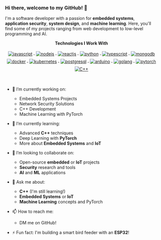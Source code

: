 ### Hi there, welcome to my GitHub! 👋

I'm a software developer with a passion for **embedded systems**, **application security**, **system design**, and **machine learning**. Here, you'll find some of my projects ranging from web development to low-level programming and AI.

<p align="center"> 
  <strong>Technologies I Work With</strong>
</p>

<p align="center">
  <a href="https://www.javascript.com/">
    <img src="https://www.vectorlogo.zone/logos/javascript/javascript-ar21.svg" alt="javascript" style="vertical-align:top; margin:4px">
  </a>
  
  <a href="https://nodejs.org/en/">
    <img src="https://www.vectorlogo.zone/logos/nodejs/nodejs-ar21.svg" alt="nodejs" style="vertical-align:top; margin:4px">
  </a>
  
  <a href="https://reactjs.org/">
    <img src="https://www.vectorlogo.zone/logos/reactjs/reactjs-ar21.svg" alt="reactjs" style="vertical-align:top; margin:4px">
  </a>
  
  <a href="https://www.python.org/">
    <img src="https://www.vectorlogo.zone/logos/python/python-ar21.svg" alt="python" style="vertical-align:top; margin:4px">
  </a>
  
  <a href="https://www.typescriptlang.org/">
    <img src="https://www.vectorlogo.zone/logos/typescriptlang/typescriptlang-ar21.svg" alt="typescript" style="vertical-align:top; margin:4px;">
  </a>
  
  <a href="https://www.mongodb.com/">
    <img src="https://www.vectorlogo.zone/logos/mongodb/mongodb-ar21.svg" alt="mongodb" style="vertical-align:top; margin:4px;">
  </a>
  
  <a href="https://hub.docker.com/">
    <img src="https://www.vectorlogo.zone/logos/docker/docker-ar21.svg" alt="docker" style="vertical-align:top; margin:4px">
  </a>
  
  <a href="https://kubernetes.io">
    <img src="https://www.vectorlogo.zone/logos/kubernetes/kubernetes-ar21.svg" alt="kubernetes" style="vertical-align:top; margin:4px">
  </a>
  
  <a href="https://www.postgresql.org/">
    <img src="https://www.vectorlogo.zone/logos/postgresql/postgresql-ar21.svg" alt="postgresql" style="vertical-align:top; margin:4px">
  </a>
  
  <a href="https://www.arduino.cc/">
    <img src="https://www.vectorlogo.zone/logos/arduino/arduino-ar21.svg" alt="arduino" style="vertical-align:top; margin:4px">
  </a>
  
  <a href="https://golang.org/">
    <img src="https://www.vectorlogo.zone/logos/golang/golang-ar21.svg" alt="golang" style="vertical-align:top; margin:4px">
  </a>
  
  <a href="https://pytorch.org/">
    <img src="https://www.vectorlogo.zone/logos/pytorch/pytorch-ar21.svg" alt="pytorch" style="vertical-align:top; margin:4px">
  </a>

  <a href="https://isocpp.org/">
    <img src="[https://www.vectorlogo.zone/logos/cplusplus/cplusplus-ar21.svg](https://raw.githubusercontent.com/isocpp/logos/master/cpp_logo.png)" alt="C++" style="vertical-align:top; margin:4px;">
  </a>

</p>

<br/>

- 🔭 I’m currently working on:
  - Embedded Systems Projects
  - Network Security Solutions
  - C++ Development
  - Machine Learning with PyTorch

- 🌱 I’m currently learning:
  - Advanced **C++** techniques
  - Deep Learning with **PyTorch**
  - More about **Embedded Systems** and **IoT**

- 👯 I’m looking to collaborate on:
  - Open-source **embedded** or **IoT** projects
  - **Security** research and tools
  - **AI** and **ML** applications

- 💬 Ask me about:
  - **C++** (I'm still learning!)
  - **Embedded Systems** or **IoT**
  - **Machine Learning** concepts and PyTorch

- 📫 How to reach me: 
  - DM me on GitHub!

- ⚡ Fun fact: I'm building a smart bird feeder with an **ESP32**!

<!--
**DoctorZulu/DoctorZulu** is a ✨ _special_ ✨ repository because its `README.md` (this file) appears on your GitHub profile.

Here are some ideas to get you started:
- 🔭 I’m currently working on ...
- 🌱 I’m currently learning ...
- 👯 I’m looking to collaborate on ...
- 🤔 I’m looking for help with ...
- 💬 Ask me about ...
- 📫 How to reach me: ...
- 😄 Pronouns: ...
- ⚡ Fun fact: ...
-->
